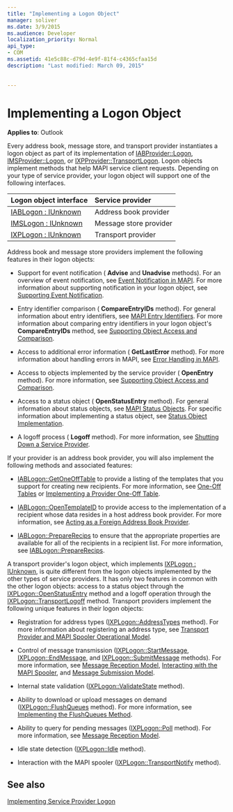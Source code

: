 ```yaml
---
title: "Implementing a Logon Object"
manager: soliver
ms.date: 3/9/2015
ms.audience: Developer
localization_priority: Normal
api_type:
- COM
ms.assetid: 41e5c88c-d79d-4e9f-81f4-c4365cfaa15d
description: "Last modified: March 09, 2015"
 
 
---
```


# Implementing a Logon Object

  
  
**Applies to**: Outlook 
  
Every address book, message store, and transport provider instantiates a logon object as part of its implementation of [IABProvider::Logon](iabprovider-logon.md), [IMSProvider::Logon](imsprovider-logon.md), or [IXPProvider::TransportLogon](ixpprovider-transportlogon.md). Logon objects implement methods that help MAPI service client requests. Depending on your type of service provider, your logon object will support one of the following interfaces. 
  
|**Logon object interface**|**Service provider**|
|:-----|:-----|
|[IABLogon : IUnknown](iablogoniunknown.md) <br/> |Address book provider  <br/> |
|[IMSLogon : IUnknown](imslogoniunknown.md) <br/> |Message store provider  <br/> |
|[IXPLogon : IUnknown](ixplogoniunknown.md) <br/> |Transport provider  <br/> |
   
Address book and message store providers implement the following features in their logon objects:
  
- Support for event notification ( **Advise** and **Unadvise** methods). For an overview of event notification, see [Event Notification in MAPI](event-notification-in-mapi.md). For more information about supporting notification in your logon object, see [Supporting Event Notification](supporting-event-notification.md). 
    
- Entry identifier comparison ( **CompareEntryIDs** method). For general information about entry identifiers, see [MAPI Entry Identifiers](mapi-entry-identifiers.md). For more information about comparing entry identifiers in your logon object's **CompareEntryIDs** method, see [Supporting Object Access and Comparison](supporting-object-access-and-comparison.md).
    
- Access to additional error information ( **GetLastError** method). For more information about handling errors in MAPI, see [Error Handling in MAPI](error-handling-in-mapi.md). 
    
- Access to objects implemented by the service provider ( **OpenEntry** method). For more information, see [Supporting Object Access and Comparison](supporting-object-access-and-comparison.md).
    
- Access to a status object ( **OpenStatusEntry** method). For general information about status objects, see [MAPI Status Objects](mapi-status-objects.md). For specific information about implementing a status object, see [Status Object Implementation](status-object-implementation.md).
    
- A logoff process ( **Logoff** method). For more information, see [Shutting Down a Service Provider](shutting-down-a-service-provider.md).
    
If your provider is an address book provider, you will also implement the following methods and associated features:
  
- [IABLogon::GetOneOffTable](iablogon-getoneofftable.md) to provide a listing of the templates that you support for creating new recipients. For more information, see [One-Off Tables](one-off-tables.md) or [Implementing a Provider One-Off Table](implementing-a-provider-one-off-table.md).
    
- [IABLogon::OpenTemplateID](iablogon-opentemplateid.md) to provide access to the implementation of a recipient whose data resides in a host address book provider. For more information, see [Acting as a Foreign Address Book Provider](acting-as-a-foreign-address-book-provider.md). 
    
- [IABLogon::PrepareRecips](iablogon-preparerecips.md) to ensure that the appropriate properties are available for all of the recipients in a recipient list. For more information, see [IABLogon::PrepareRecips](iablogon-preparerecips.md). 
    
A transport provider's logon object, which implements [IXPLogon : IUnknown](ixplogoniunknown.md), is quite different from the logon objects implemented by the other types of service providers. It has only two features in common with the other logon objects: access to a status object through the [IXPLogon::OpenStatusEntry](ixplogon-openstatusentry.md) method and a logoff operation through the [IXPLogon::TransportLogoff](ixplogon-transportlogoff.md) method. Transport providers implement the following unique features in their logon objects: 
  
- Registration for address types ([IXPLogon::AddressTypes](ixplogon-addresstypes.md) method). For more information about registering an address type, see [Transport Provider and MAPI Spooler Operational Model](transport-provider-and-mapi-spooler-operational-model.md).
    
- Control of message transmission ([IXPLogon::StartMessage](ixplogon-startmessage.md), [IXPLogon::EndMessage](ixplogon-endmessage.md), and [IXPLogon::SubmitMessage](ixplogon-submitmessage.md) methods). For more information, see [Message Reception Model](message-reception-model.md), [Interacting with the MAPI Spooler](interacting-with-the-mapi-spooler.md), and [Message Submission Model](message-submission-model.md).
    
- Internal state validation ([IXPLogon::ValidateState](ixplogon-validatestate.md) method). 
    
- Ability to download or upload messages on demand ([IXPLogon::FlushQueues](ixplogon-flushqueues.md) method). For more information, see [Implementing the FlushQueues Method](implementing-the-flushqueues-method.md).
    
- Ability to query for pending messages ([IXPLogon::Poll](ixplogon-poll.md) method). For more information, see [Message Reception Model](message-reception-model.md).
    
- Idle state detection ([IXPLogon::Idle](ixplogon-idle.md) method). 
    
- Interaction with the MAPI spooler ([IXPLogon::TransportNotify](ixplogon-transportnotify.md) method). 
    
## See also



[Implementing Service Provider Logon](implementing-service-provider-logon.md)

